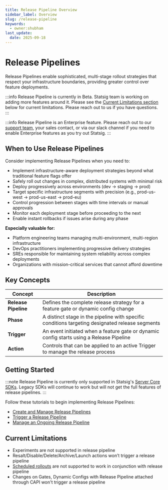 ```yaml
---
title: Release Pipeline Overview
sidebar_label: Overview
slug: /release-pipeline
keywords:
  - owner:shubham
last_update:
  date: 2025-09-18
---
```


# Release Pipelines

Release Pipelines enable sophisticated, multi-stage rollout strategies that respect your infrastructure boundaries, providing greater control over feature deployments.

:::info
Release Pipeline is currently in Beta. Statsig team is working on adding more features around it. Please see the [Current Limitations section](#current-limitations) below for current limitations. Please reach out to us if you have questions.
:::

:::info
Release Pipeline is an Enterprise feature.  Please reach out to our [support team](mailto:support@statsig.com), your sales contact, or via our slack channel if you need to enable Enterprise features as you try out Statsig.
:::

## When to Use Release Pipelines

Consider implementing Release Pipelines when you need to:

- Implement infrastructure-aware deployment strategies beyond what traditional feature flags offer
- Safely roll out changes in complex, distributed systems with minimal risk
- Deploy progressively across environments (dev → staging → prod)
- Target specific infrastructure segments with precision (e.g., prod-us-west → prod-us-east → prod-eu)
- Control progression between stages with time intervals or manual approvals
- Monitor each deployment stage before proceeding to the next
- Enable instant rollbacks if issues arise during any phase

**Especially valuable for:**
- Platform engineering teams managing multi-environment, multi-region infrastructure
- DevOps practitioners implementing progressive delivery strategies
- SREs responsible for maintaining system reliability across complex deployments
- Organizations with mission-critical services that cannot afford downtime

## Key Concepts

| Concept | Description |
|---------|-------------|
| **Release Pipeline** | Defines the complete release strategy for a feature gate or dynamic config change |
| **Phase** | A distinct stage in the pipeline with specific conditions targeting designated release segments |
| **Trigger** | An event initiated when a feature gate or dynamic config starts using a Release Pipeline |
| **Action** | Controls that can be applied to an active Trigger to manage the release process |

## Getting Started

:::note
Release Pipeline is currently only supported in Statsig's [Server Core SDKs](https://www.statsig.com/blog/introducing-statsig-server-core-v0-1-0). Legacy SDKs will continue to work but will not get the full features of release pipelines.
:::

Follow these tutorials to begin implementing Release Pipelines:

- [Create and Manage Release Pipelines](/release-pipeline/create-and-manage)
- [Trigger a Release Pipeline](/release-pipeline/trigger)
- [Manage an Ongoing Release Pipeline](/release-pipeline/actions)

## Current Limitations

- Experiments are not supported in release pipeline
- Resalt/Disable/Delete/Archive/Launch actions won’t trigger a release pipeline
- [Scheduled rollouts](/feature-flags/scheduled-rollouts) are not supported to work in conjunction with release pipeline
- Changes on Gates, Dynamic Configs with Release Pipeline attached through CAPI won't trigger a release pipeline
